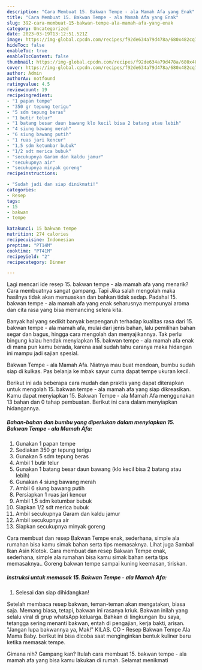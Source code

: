 ```yaml
---
description: "Cara Membuat 15. Bakwan Tempe - ala Mamah Afa yang Enak"
title: "Cara Membuat 15. Bakwan Tempe - ala Mamah Afa yang Enak"
slug: 392-cara-membuat-15-bakwan-tempe-ala-mamah-afa-yang-enak
category: Uncategorized
date: 2023-03-19T13:12:51.521Z
image: https://img-global.cpcdn.com/recipes/f92de634a79d478a/680x482cq70/15-bakwan-tempe-ala-mamah-afa-foto-resep-utama.jpg
hideToc: false
enableToc: true
enableTocContent: false
thumbnail: https://img-global.cpcdn.com/recipes/f92de634a79d478a/680x482cq70/15-bakwan-tempe-ala-mamah-afa-foto-resep-utama.jpg
cover: https://img-global.cpcdn.com/recipes/f92de634a79d478a/680x482cq70/15-bakwan-tempe-ala-mamah-afa-foto-resep-utama.jpg
author: Admin
authorAv: notfound
ratingvalue: 4.5
reviewcount: 19
recipeingredient:
- "1 papan tempe"
- "350 gr tepung terigu"
- "5 sdm tepung beras"
- "1 butir telur"
- "1 batang besar daun bawang klo kecil bisa 2 batang atau lebih"
- "4 siung bawang merah"
- "6 siung bawang putih"
- "1 ruas jari kencur"
- "1,5 sdm ketumbar bubuk"
- "1/2 sdt merica bubuk"
- "secukupnya Garam dan kaldu jamur"
- "secukupnya air"
- "secukupnya minyak goreng"
recipeinstructions:

- "Sudah jadi dan siap dinikmati!"
categories:
- Resep
tags:
- 15
- bakwan
- tempe

katakunci: 15 bakwan tempe 
nutrition: 274 calories
recipecuisine: Indonesian
preptime: "PT14M"
cooktime: "PT41M"
recipeyield: "2"
recipecategory: Dinner

---
```



Lagi mencari ide resep 15. bakwan tempe - ala mamah afa yang menarik? Cara membuatnya sangat gampang. Tapi Jika salah mengolah maka hasilnya tidak akan memuaskan dan bahkan tidak sedap. Padahal 15. bakwan tempe - ala mamah afa yang enak seharusnya mempunyai aroma dan cita rasa yang bisa memancing selera kita.


Banyak hal yang sedikit banyak berpengaruh terhadap kualitas rasa dari 15. bakwan tempe - ala mamah afa, mulai dari jenis bahan, lalu pemilihan bahan segar dan bagus, hingga cara mengolah dan menyajikannya. Tak perlu bingung kalau hendak menyiapkan 15. bakwan tempe - ala mamah afa enak di mana pun kamu berada, karena asal sudah tahu caranya maka hidangan ini mampu jadi sajian spesial.

Bakwan Tempe - ala Mamah Afa. Niatnya mau buat mendoan, bumbu sudah siap di kulkas. Pas belanja ke mbak sayur cuma dapat tempe ukuran kecil.


Berikut ini ada beberapa cara mudah dan praktis yang dapat diterapkan untuk mengolah 15. bakwan tempe - ala mamah afa yang siap dikreasikan. Kamu dapat menyiapkan 15. Bakwan Tempe - ala Mamah Afa menggunakan 13 bahan dan 0 tahap pembuatan. Berikut ini cara dalam menyiapkan hidangannya.

<!--inarticleads1-->

##### Bahan-bahan dan bumbu yang diperlukan dalam menyiapkan 15. Bakwan Tempe - ala Mamah Afa:

1. Gunakan 1 papan tempe
1. Sediakan 350 gr tepung terigu
1. Gunakan 5 sdm tepung beras
1. Ambil 1 butir telur
1. Gunakan 1 batang besar daun bawang (klo kecil bisa 2 batang atau lebih)
1. Gunakan 4 siung bawang merah
1. Ambil 6 siung bawang putih
1. Persiapkan 1 ruas jari kencur
1. Ambil 1,5 sdm ketumbar bubuk
1. Siapkan 1/2 sdt merica bubuk
1. Ambil secukupnya Garam dan kaldu jamur
1. Ambil secukupnya air
1. Siapkan secukupnya minyak goreng


Cara membuat dan resep Bakwan Tempe enak, sederhana, simple ala rumahan bisa kamu simak bahan serta tips memasaknya. Lihat juga Sambal Ikan Asin Klotok. Cara membuat dan resep Bakwan Tempe enak, sederhana, simple ala rumahan bisa kamu simak bahan serta tips memasaknya.. Goreng bakwan tempe sampai kuning keemasan, tiriskan. 

<!--inarticleads2-->

##### Instruksi untuk memasak 15. Bakwan Tempe - ala Mamah Afa:


1. Selesai dan siap dihidangkan!

Setelah membaca resep bakwan, teman-teman akan mengatakan, biasa saja. Memang biasa, tetapi, bakwan ini rasanya kriuk. Bakwan inilah yang selalu viral di grup whatsApp keluarga. Bahkan di lingkungan Ibu saya, tetangga sering menanti bakwan, entah di pengajian, kerja bakti, arisan. &#34;Jangan lupa bakwannya ya, Mak!&#34; KILAS. CO - Resep Bakwan Tempe Ala Mama Baby. berikut ini bisa dicoba saat menginginkan bentuk kuliner baru ketika memasak tempe. 

Gimana nih? Gampang kan? Itulah cara membuat 15. bakwan tempe - ala mamah afa yang bisa kamu lakukan di rumah. Selamat menikmati
